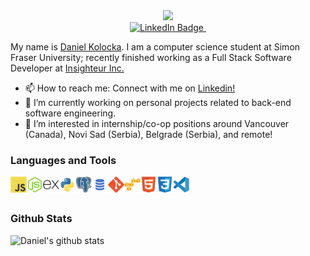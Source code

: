 <div id="header" align="center">
  <img src="https://media.giphy.com/media/qgQUggAC3Pfv687qPC/giphy.gif" width="150"/>
</div>
<div id="badges" align="center">
  <a href="https://www.linkedin.com/in/danielkolocka/">
    <img src="https://img.shields.io/badge/LinkedIn-blue?style=for-the-badge&logo=linkedin&logoColor=white" alt="LinkedIn Badge"/>
  </a>
  <img src="https://komarev.com/ghpvc/?username=DanielKolocka&style=flat-square&color=blue" alt=""/>
</div>


My name is [Daniel Kolocka](https://www.linkedin.com/in/danielkolocka/). I am a computer science student at Simon Fraser University; recently finished working as a Full Stack Software Developer at [Insighteur Inc.](https://insighteur.com/)

- 📫 How to reach me: Connect with me on [Linkedin!](https://www.linkedin.com/in/danielkolocka/)
- 🌱 I’m currently working on personal projects related to back-end software engineering. 
- 👯 I’m interested in internship/co-op positions around Vancouver (Canada), Novi Sad (Serbia), Belgrade (Serbia), and remote!

### Languages and Tools
<img align="left" alt="JavaScript" width="26px" src="./Icons/javascript-original.svg" />

<img align="left" alt="NodeJS" width="26px" src="./Icons/nodejs-original.svg" />
<img align="left" alt="expressJS" width="26px" src="./Icons/express-original.svg" />
<img align="left" alt="Python" width="26px" src="./Icons/python-original.svg" />
<img align="left" alt="Postgres" width="26px" src="./Icons/postgresql-original.svg" />
<img align="left" alt="SQL" width="26px" src="https://raw.githubusercontent.com/github/explore/80688e429a7d4ef2fca1e82350fe8e3517d3494d/topics/sql/sql.png" />
<img align="left" alt="Git" width="26px" src="./Icons/git-original.svg" />
<img align="left" alt="AWS" width="26px" src="./Icons/amazonwebservices-original.svg" />
<img align="left" alt="HTML5" width="26px" src="./Icons/html5-original.svg" />
<img align="left" alt="CSS3" width="26px" src="./Icons/css3-original.svg" />
<img align="left" alt="VSCode" width="26px" src="./Icons/vscode-original.svg" />
<br>
<br>

### Github Stats
![Daniel's github stats](https://github-readme-stats.vercel.app/api?username=DanielKolocka&theme=dark)

